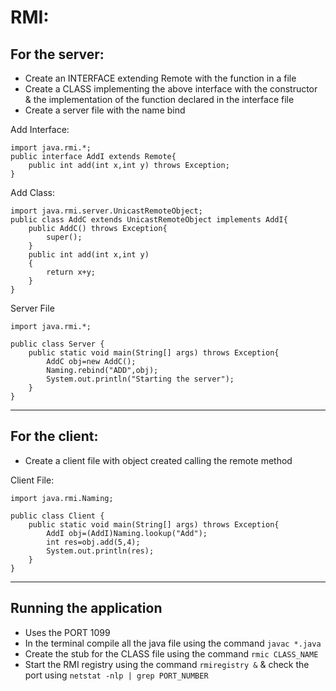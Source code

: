# RMI:
 
## For the server:
* Create an INTERFACE extending Remote with the function in a file
* Create a CLASS implementing the above interface with the constructor & the implementation of the function declared in the interface file
* Create a server file with the name bind

Add Interface:  
```
import java.rmi.*;
public interface AddI extends Remote{
    public int add(int x,int y) throws Exception;   
}
```
Add Class:
```
import java.rmi.server.UnicastRemoteObject;
public class AddC extends UnicastRemoteObject implements AddI{
    public AddC() throws Exception{
        super();
    }
    public int add(int x,int y) 
    {
        return x+y;
    }
}
```
Server File
```
import java.rmi.*;

public class Server {
    public static void main(String[] args) throws Exception{
        AddC obj=new AddC();
        Naming.rebind("ADD",obj);
        System.out.println("Starting the server");
    }
}
```

---
## For the client:
* Create a client file with object created calling the remote method  

Client File:
```
import java.rmi.Naming;

public class Client {
    public static void main(String[] args) throws Exception{
        AddI obj=(AddI)Naming.lookup("Add");
        int res=obj.add(5,4);
        System.out.println(res);
    }
}
```
---
## Running the application
* Uses the PORT 1099
* In the terminal compile all the java file using the command `javac *.java`
* Create the stub for the CLASS file using the command `rmic CLASS_NAME`
* Start the RMI registry using the command `rmiregistry &` & check the port using `netstat -nlp | grep PORT_NUMBER` 
